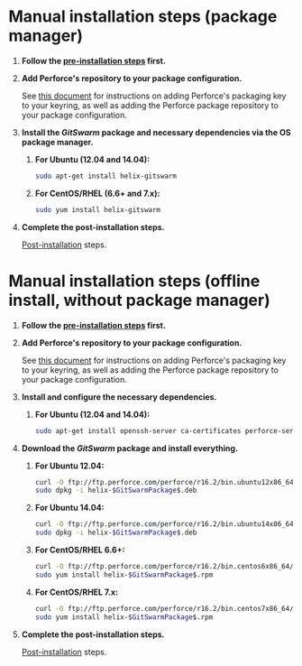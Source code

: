 # Manual installation steps (package manager)

1.  **Follow the [pre-installation steps](README.md) first.**

1.  **Add Perforce's repository to your package configuration.**

    See [this document](https://www.perforce.com/perforce-packages) for
    instructions on adding Perforce's packaging key to your keyring, as well
    as adding the Perforce package repository to your package configuration.

1.  **Install the $GitSwarm$ package and necessary dependencies via the OS
    package manager.**

    1.  **For Ubuntu (12.04 and 14.04):**

        ```bash
        sudo apt-get install helix-gitswarm
        ```

    1.  **For CentOS/RHEL (6.6+ and 7.x):**

        ```bash
        sudo yum install helix-gitswarm
        ```

1.  **Complete the post-installation steps.**

    [Post-installation](README.md#post-installation) steps.

# Manual installation steps (offline install, without package manager)

1.  **Follow the [pre-installation steps](README.md) first.**

1.  **Add Perforce's repository to your package configuration.**

    See [this document](https://www.perforce.com/perforce-packages) for
    instructions on adding Perforce's packaging key to your keyring, as well
    as adding the Perforce package repository to your package configuration.

1.  **Install and configure the necessary dependencies.**

    1.  **For Ubuntu (12.04 and 14.04):**

        ```bash
        sudo apt-get install openssh-server ca-certificates perforce-server helix-git-fusion-base
        ```

1.  **Download the $GitSwarm$ package and install everything.**

    1.  **For Ubuntu 12.04:**

        ```bash
        curl -O ftp://ftp.perforce.com/perforce/r16.2/bin.ubuntu12x86_64/helix-$GitSwarmPackage$.deb
        sudo dpkg -i helix-$GitSwarmPackage$.deb
        ```

    1.  **For Ubuntu 14.04:**

        ```bash
        curl -O ftp://ftp.perforce.com/perforce/r16.2/bin.ubuntu14x86_64/helix-$GitSwarmPackage$.deb
        sudo dpkg -i helix-$GitSwarmPackage$.deb
        ```

    1.  **For CentOS/RHEL 6.6+:**

        ```bash
        curl -O ftp://ftp.perforce.com/perforce/r16.2/bin.centos6x86_64/helix-$GitSwarmPackage$.rpm
        sudo yum install helix-$GitSwarmPackage$.rpm
        ```

    1.  **For CentOS/RHEL 7.x:**

        ```bash
        curl -O ftp://ftp.perforce.com/perforce/r16.2/bin.centos7x86_64/helix-$GitSwarmPackage$.rpm
        sudo yum install helix-$GitSwarmPackage$.rpm
        ```

1.  **Complete the post-installation steps.**

    [Post-installation](README.md#post-installation) steps.

